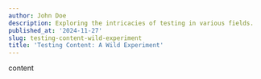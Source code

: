 ```yaml
---
author: John Doe
description: Exploring the intricacies of testing in various fields.
published_at: '2024-11-27'
slug: testing-content-wild-experiment
title: 'Testing Content: A Wild Experiment'
---
```


content